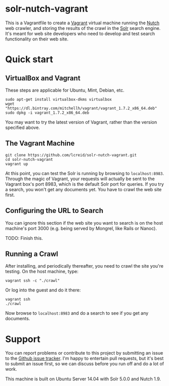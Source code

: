 # solr-nutch-vagrant

This is a Vagrantfile to create a [Vagrant](https://www.vagrantup.com/) virtual machine running the [Nutch](http://nutch.apache.org/) web crawler, and storing the results of the crawl in the [Solr](http://lucene.apache.org/solr/) search engine. It's meant for web site developers who need to develop and test search functionality on their web site.

# Quick start

## VirtualBox and Vagrant
These steps are applicable for Ubuntu, Mint, Debian, etc.

    sudo apt-get install virtualbox-dkms virtualbox
    wget "https://dl.bintray.com/mitchellh/vagrant/vagrant_1.7.2_x86_64.deb"
    sudo dpkg -i vagrant_1.7.2_x86_64.deb

You may want to try the latest version of Vagrant, rather than the version specified above.

## The Vagrant Machine

    git clone https://github.com/lcreid/solr-nutch-vagrant.git
    cd solr-nutch-vagrant
    vagrant up

At this point, you can test the Solr is running by browsing to `localhost:8983`. Through the magic of Vagrant, your requests will actually be sent to the Vagrant box's port 8983, which is the default Solr port for queries. If you try a search, you won't get any documents yet. You have to crawl the web site first.

## Configuring the URL to Search
You can ignore this section if the web site you want to search is on the host machine's port 3000 (e.g. being served by Mongrel, like Rails or Nanoc).

TODO: Finish this.

## Running a Crawl
After installing, and periodically thereafter, you need to crawl the site you're testing. On the host machine, type:

    vagrant ssh -c "./crawl"

Or log into the guest and do it there:

    vagrant ssh
    ./crawl

Now browse to `localhost:8983` and do a search to see if you get any documents.

# Support

You can report problems or contribute to this project by submitting an issue to the [Github issue tracker](https://github.com/lcreid/solr-nutch-vagrant/issues). I'm happy to entertain pull requests, but it's best to submit an issue first, so we can discuss before you run off and do a lot of work.

This machine is built on Ubuntu Server 14.04 with Solr 5.0.0 and Nutch 1.9.

